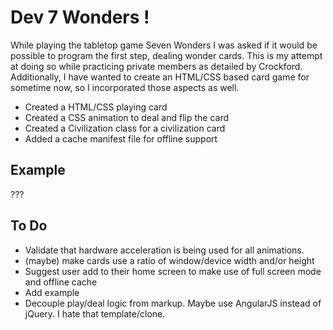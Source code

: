Dev 7 Wonders !
===
While playing the tabletop game Seven Wonders I was asked if it would be possible to program the first step,
dealing wonder cards. This is my attempt at doing so while practicing private members as detailed by Crockford.
Additionally, I have wanted to create an HTML/CSS based card game for sometime now, so I incorporated those aspects as well.

- Created a HTML/CSS playing card
- Created a CSS animation to deal and flip the card
- Created a Civilization class for a civilization card
- Added a cache manifest file for offline support

Example
---
???

To Do
---
- Validate that hardware acceleration is being used for all animations.
- (maybe) make cards use a ratio of window/device width and/or height
- Suggest user add to their home screen to make use of full screen mode and offline cache
- Add example
- Decouple play/deal logic from markup. Maybe use AngularJS instead of jQuery. I hate that template/clone.